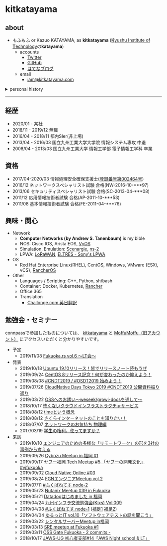 # kitkatayama

## about

* もふもふ or Kazuo KATAYAMA, as **kitkatayama** ([**K**yushu **I**nstitute of **T**echnology](http://www.kyutech.ac.jp/)の**katayama**)
  * accounts
    * [Twitter](https://twitter.com/kitkatayama)
    * [GitHub](https://github.com/kitkatayama)
    * [はてなブログ](https://kitkatayama.hatenablog.com/)
  * email
    * [iam@kitkatayama.com](mailto:iam@kitkatayama.com)

<details>
  <summary>personal history</summary>
<p>中学～高校にてHP公開の楽しさを知り2005年に初ドメイン取得。ドメイン利用に際してDNSやメール、xampp等を通してコンピュータの仕組みに触れ、情報工学の楽しさに気づく。より専門的な内容を学ぶため九州工業大学へ。</p>
<p>大学にてネットワークの仕組みの美しさに魅入られ、その技術が未来に不可欠であることを確信。ネットワークに関わる様々な仕様を学びつつ、車車間ネットワークの研究に取り組む。</p>
<p>学習のモチベーションを保つことができず、九州工業大学大学院を中退。これまで培ったネットワークやインフラ系の知識を活かすため、都内SIerへ入社。</p>
<p>都内SIerにてOffice365の運用やRHELのバージョン間移行設計、構築等を1年、VMware基盤の運用・保守、及び設計・構築を1年半程度担当。様々な要因で心を病んでしまい自己都合退社。</p>
<p>退社後は勉強会の聴講、登壇や興味のあるリソースの翻訳を行い、技術力と英語力の研鑽に努めていた。</p>
<p>2020年1月より、縁あって福岡にて仕事開始予定。</p>
</details>

---

## 経歴

* 2020/01 - 某社
* 2018/11 - 2019/12 無職
* 2016/04 - 2018/11 都内SIer(非上場)
* 2013/04 - 2016/03 国立九州工業大学大学院 情報システム専攻 中退
* 2008/04 - 2013/03 国立九州工業大学 情報工学部 電子情報工学科 卒業

## 資格

* 2017/04-2020/03 情報処理安全確保支援士([登録番号第002464号](https://riss.ipa.go.jp/r?r=002464))
* 2016/12 ネットワークスペシャリスト試験 合格(NW-2016-10-***97)
* 2013/06 セキュリティスペシャリスト試験 合格(SC-2013-04-***08)
* 2011/12 応用情報技術者試験 合格(AP-2011-10-***53)
* 2011/08 基本情報技術者試験 合格(FE-2011-04-***76)

## 興味・関心

* Network
  * **Computer Networks (by Andrew S. Tanenbaum)** is my bible
  * NOS: Cisco IOS, Arista EOS, [VyOS](https://vyos.io/)
  * Simulation, Emulation: [Scenargie](https://www.spacetime-eng.com/en/), [ns-2](https://www.isi.edu/nsnam/ns/)
  * LPWA: [LoRaWAN](https://lora-alliance.org/about-lorawan), [ELTRES - Sony's LPWA](https://www.sony-semicon.co.jp/products_ja/eltres/index.html)
* OS
  * [Red Hat Enterprise Linux(RHEL)](https://www.redhat.com/ja/technologies/linux-platforms/enterprise-linux), [CentOS](https://www.centos.org/), [Windows](https://www.microsoft.com/ja-jp/cloud-platform/windows-server), [VMware](https://www.vmware.com/jp.html) {ESXi, vCS}, [RancherOS](https://rancher.com/rancher-os/)
* Other
  * Languages / Scripting: C++, Python, sh/bash
  * Container: Docker, Kubernetes, [Rancher](https://rancher.com/)
  * Office 365
  * Translation
    * [Challonge.com 英日翻訳](https://kitkatayama.hatenablog.com/entry/2019/03/02/184623)

## 勉強会・セミナー

connpassで参加したものについては、 [kitkatayama](https://connpass.com/user/kitkatayama/) と [MoffuMoffu（旧アカウント）](https://connpass.com/user/MoffuMoffu/) にアクセスいただくと分かりやすいです。

* 予定
  * 2019/11/08 [Fukuoka.rs vol.6 〜LT会〜](https://fukuokars.connpass.com/event/151353/)
* 発表
  * 2019/10/18 [Ubuntu 19.10リリース！皆でリリースノート読もうぜ](https://kitkatayama.hatenablog.com/entry/2019/10/21/040801)
  * 2019/09/24 [CentOS 8リリース記念！何が変わったのか抑えよう！](https://kitkatayama.hatenablog.com/entry/2019/10/21/040655)
  * 2019/08/08 [#CNDT2019 / #OSDT2019 始めよう！](https://kitkatayama.hatenablog.com/entry/2019/08/22/160245)
  * 2019/07/26 [CloudNative Days Tokyo 2019 #CNDT2019 公開資料振り返り](https://kitkatayama.hatenablog.com/entry/2019/08/22/160022)
  * 2019/03/22 [OSSへのお誘い～weseek/growi-docsを通して～](https://kitkatayama.hatenablog.com/entry/2019/03/22/092703)
  * 2018/10/17 [怖くないクラウドインフラストラクチャサービス](https://kitkatayama.hatenablog.com/entry/2018/10/18/202840)
  * 2018/08/12 [timeという概念](https://kitkatayama.hatenablog.com/entry/2018/10/18/204454)
  * 2018/08/12 [さくらインターネットのことを知りたい！](https://kitkatayama.hatenablog.com/entry/2018/10/18/204454)
  * 2018/07/07 [ネットワークのお気持ち 物理編](https://kitkatayama.hatenablog.com/entry/2018/08/04/092854)
  * 2017/03/19 [学生の権利、使ってますか？](https://www.slideshare.net/KazuoKatayama/ss-73352980)
* 来訪
  * 2019/10/10 [エンジニアのための多様な「リモートワーク」の形を3社の事例から考える](https://sansan.connpass.com/event/145842/)
  * 2019/09/26 [Cybozu Meetup in 福岡 #1](https://cybozu.connpass.com/event/144402/)
  * 2019/09/17 [ヤフー福岡 Tech Meetup #5 「ヤフーの開発文化」 #yjfukuoka](https://kitkatayama.hatenablog.com/entry/2019/09/19/112814)
  * 2019/09/02 [Cloud Native Online #03](https://cnjp.connpass.com/event/142769/)
  * 2019/08/24 [FGNエンジニアMeetup vol.2](https://fgn.connpass.com/event/138373/)
  * 2019/07/11 [#ふくばねてす node-2](https://fukubernetes.connpass.com/event/135117/)
  * 2019/05/23 [Nutanix Meetup #39 in Fukuoka](https://nutanix.connpass.com/event/129253/)
  * 2019/05/21 [Datadogはじめました in 福岡](https://datadog.connpass.com/event/127939/)
  * 2019/04/24 [九州インフラ交流勉強会(Kixs) Vol.009](https://kixs.connpass.com/event/125160/)
  * 2019/04/08 [#ふくばねてす node-1](https://kitkatayama.hatenablog.com/entry/2019/04/14/225056) ([補足1](https://kitkatayama.hatenablog.com/entry/2019/04/09/230012) [補足2](https://kitkatayama.hatenablog.com/entry/2019/04/12/174340))
  * 2019/04/04 [ゆるっとIT vol.10「ソフトウェアテストの話を聞こう」](https://kitkatayama.hatenablog.com/entry/2019/04/07/151752)
  * 2019/03/22 [レンタルサーバーMeetup in福岡](https://kitkatayama.hatenablog.com/entry/2019/03/24/153956)
  * 2019/03/13 [SRE meetup at Fukuoka #1](https://kitkatayama.hatenablog.com/entry/2019/03/14/031112)
  * 2019/03/11 [OSS Gate Fukuoka - 2 commits -](https://kitkatayama.hatenablog.com/entry/2019/03/15/211221)
  * 2018/10/17 [JAWS-UG 初心者支部#14「AWS Night school & LT」](https://kitkatayama.hatenablog.com/entry/2018/10/18/202840)
